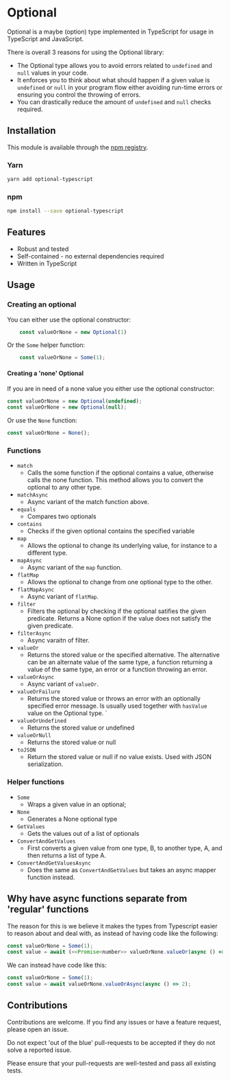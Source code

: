 # Optional
 
Optional is a maybe (option) type implemented in TypeScript for usage in TypeScript and JavaScript.

There is overall 3 reasons for using the Optional library:

- The Optional type allows you to avoid errors related to `undefined` and `null` values in your code.
- It enforces you to think about what should happen if a given value is `undefined` or `null` in your program flow either avoiding run-time errors or ensuring you control the throwing of errors. 
- You can drastically reduce the amount of `undefined` and `null` checks required.

## Installation

This module is available through the [npm registry](https://www.npmjs.com/package/optional-typescript).

### Yarn

```bash
yarn add optional-typescript
```

### npm

```bash
npm install --save optional-typescript
```

## Features

- Robust and tested
- Self-contained - no external dependencies required
- Written in TypeScript

## Usage

### Creating an optional

You can either use the optional constructor:

```Javascript
    const valueOrNone = new Optional(1)
```

Or the `Some` helper function:

```javascript
    const valueOrNone = Some(1);
```

#### Creating a 'none' Optional

If you are in need of a none value you either use the optional constructor:

```javascript
const valueOrNone = new Optional(undefined);
const valueOrNone = new Optional(null);
```

Or use the `None` function:

```javascript
const valueOrNone = None();
```

### Functions

- `match`
  - Calls the some function if the optional contains a value, otherwise calls the none function. This method allows you to convert the optional to any other type.
- `matchAsync`
  - Async variant of the match function above.
- `equals`
  - Compares two optionals
- `contains`
  - Checks if the given optional contains the specified variable
- `map`
  - Allows the optional to change its underlying value, for instance to a different type.
- `mapAsync`
  - Async variant of the `map` function.
- `flatMap`
  - Allows the optional to change from one optional type to the other. 
- `flatMapAsync`
  - Async variant of `flatMap`.
- `filter`
  - Filters the optional by checking if the optional satifies the given predicate. Returns a None option if the value does not satisfy the given predicate.
- `filterAsync`
  - Async varaitn of filter.
- `valueOr`
  - Returns the stored value or the specified alternative. The alternative can be an alternate value of the same type, a function returning a value of the same type, an error or a function throwing an error.
- `valueOrAsync`
  - Async variant of `valueOr`.
- `valueOrFailure`
  - Returns the stored value or throws an error with an optionally specified error message. Is usually used together with `hasValue` value on the Optional type. `
- `valueOrUndefined`
  - Returns the stored value or undefined
- `valueOrNull`
  - Returns the stored value or null
- `toJSON`
  - Return the stored value or null if no value exists. Used with JSON serialization.

### Helper functions

- `Some`
  - Wraps a given value in an optional;
- `None`
  - Generates a None optional type
- `GetValues`
  - Gets the values out of a list of optionals
- `ConvertAndGetValues`
  - First converts a given value from one type, B, to another type, A, and then returns a list of type A.
- `ConvertAndGetValuesAsync`
  - Does the same as `ConvertAndGetValues` but takes an async mapper function instead. 

## Why have async functions separate from 'regular' functions

The reason for this is we believe it makes the types from Typescript easier to reason about and deal with, as instead of having code like the following:

```javascript
const valueOrNone = Some(1);
const value = await (<<Promise<number>> valueOrNone.valueOr(async () => 2));
```

We can instead have code like this:

```javascript
const valueOrNone = Some(1);
const value = await valueOrNone.valueOrAsync(async () => 2);
```

## Contributions

Contributions are welcome.
If you find any issues or have a feature request, please open an issue.

Do not expect 'out of the blue' pull-requests to be accepted if they do not solve a reported issue.

Please ensure that your pull-requests are well-tested and pass all existing tests.

